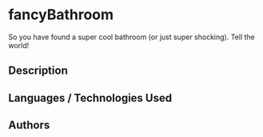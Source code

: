 # fancyBathroom
So you have found a super cool bathroom (or just super shocking). Tell the world!

## Description

## Languages / Technologies Used

## Authors


